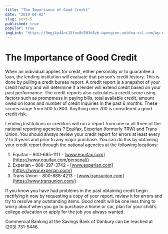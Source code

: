 ```yaml
---
title: "The Importance of Good Credit"
date: "2019-04-02"
slug: post-5
published: true
popular: true
imgLink: "https://3mgj4y44nc15fnv8d303d8zb-wpengine.netdna-ssl.com/wp-content/uploads/2019/01/The-Surprising-Ways-the-Crypto-News-World-Changed-in-2018-696x449.jpg"
---
```

<!-- markdownlint-disable MD033 -->

# The Importance of Good Credit
When an individual applies for credit, either personally or to guarantee a loan, the lending institution will evaluate that person’s credit history.  This is done by pulling a credit bureau report.  A credit report is a snapshot of your credit history and will determine if a lender will extend credit based on your past performance.  The credit reports also calculates a credit score using factors such as promptness in paying bills, total available credit, amount owed on loans and number of credit inquiries in the past 6 months.  These scores range from 500 to 800.  Anything over 700 is considered a good credit risk.

Lending Institutions or creditors will run a report from one or all three of the national reporting agencies ? Equifax, Experian (formerly TRW) and Trans Union.  You should always review your credit report for errors at least every 2 to 3 years and prior to any major purchase.  You can do this by obtaining your credit report through the national agencies at the following locations:

1. Equifax – 800-685-1111 - [www.equifax.com](https://www.equifax.com/personal/)
2. Experian – 888-397-3742 - [www.experian.com](https://www.experian.com/)
3. Trans Union – 800-888-4213 - [www.transunion.com](https://www.transunion.com/)

If you know you have had problems in the past obtaining credit begin rectifying it now by requesting a copy of your report, review it for errors and try to resolve any outstanding items.  Good credit will be one less thing to worry about when you go to purchase a home or car, plan for your child’s college education or apply for the job you always wanted.

Commercial Banking at the Savings Bank of Danbury can be reached at (203) 731-5446.